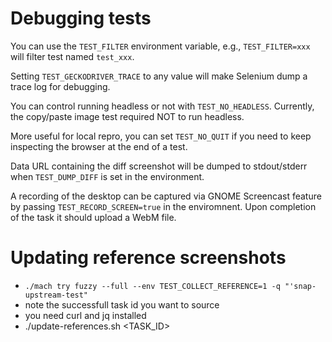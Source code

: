 Debugging tests
================

You can use the `TEST_FILTER` environment variable, e.g., `TEST_FILTER=xxx`
will filter test named `test_xxx`.

Setting `TEST_GECKODRIVER_TRACE` to any value will make Selenium dump a trace
log for debugging.

You can control running headless or not with `TEST_NO_HEADLESS`. Currently,
the copy/paste image test required NOT to run headless.

More useful for local repro, you can set `TEST_NO_QUIT` if you need to keep
inspecting the browser at the end of a test.

Data URL containing the diff screenshot will be dumped to stdout/stderr when
`TEST_DUMP_DIFF` is set in the environment.

A recording of the desktop can be captured via GNOME Screencast feature by
passing `TEST_RECORD_SCREEN=true` in the enviromnent. Upon completion of the
task it should upload a WebM file.

Updating reference screenshots
==============================
 - `./mach try fuzzy --full --env TEST_COLLECT_REFERENCE=1 -q "'snap-upstream-test"`
 - note the successfull task id you want to source
 - you need curl and jq installed
 - ./update-references.sh <TASK_ID>
